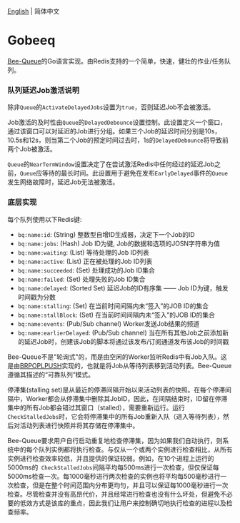 [English](./README.md) | 简体中文

# Gobeeq
[Bee-Queue](https://github.com/bee-queue/bee-queue)的Go语言实现。由Redis支持的一个简单，快速，健壮的作业/任务队列。

### 队列延迟Job激活说明

除非`Queue`的`ActivateDelayedJobs`设置为`true`，否则延迟Job不会被激活。

Job激活的及时性由`Queue`的`DelayedDebounce`设置控制。此设置定义一个窗口，通过该窗口可以对延迟的Job进行分组。如果三个Job的延迟时间分别是10s，10.5s和12s，则当第二个Job的预定时间过去时，1s的`DelayedDebounce`将导致前两个Job被激活。

`Queue`的`NearTermWindow`设置决定了在尝试激活Redis中任何经过的延迟Job之前，`Queue`应等待的最长时间。此设置用于避免在发布`EarlyDelayed`事件的`Queue`发生网络故障时，延迟Job无法被激活。

### 底层实现
每个队列使用以下Redis键:

- `bq:name:id`: (String) 整数型自增ID生成器，决定下一个Job的ID
- `bq:name:jobs`: (Hash) Job ID为键, Job的数据和选项的JOSN字符串为值
- `bq:name:waiting`: (List) 等待处理的Job ID列表
- `bq:name:active`: (List) 正在被处理的Job ID列表
- `bq:name:succeeded`: (Set) 处理成功的Job ID集合
- `bq:name:failed`: (Set) 处理失败的Job ID集合
- `bq:name:delayed`: (Sorted Set) 延迟Job的ID有序集 —— Job ID为键，触发时间戳为分数
- `bq:name:stalling`: (Set) 在当前时间间隔内未“签入”的JOB ID的集合
- `bq:name:stallBlock`: (Set) 在当前时间间隔内未“签入”的JOB ID的集合
- `bq:name:events`: (Pub/Sub channel) Worker发送Job结果的频道
- `bq:name:earlierDelayed`: (Pub/Sub channel) 当在所有其他Job之前添加新的延迟Job时，创建该Job的脚本将通过该发布/订阅通道发布该Job的时间戳

Bee-Queue不是"轮询式"的，而是由空闲的Worker监听Redis中有Job入队。这是由[BRPOPLPUSH](http://redis.io/commands/BRPOPLPUSH)实现的，也就是将Job从等待列表移到活动列表。Bee-Queue遵循其描述的“可靠队列”模式。

停滞集(stalling set)是从最近的停滞间隔开始以来活动列表的快照。在每个停滞间隔中，Worker都会从停滞集中删除其JobID，因此，在间隔结束时，ID留在停滞集中的所有Job都会错过其窗口（stalled），需要重新运行。运行`CheckStalledJobs`时，它会将停滞集中的所有Job重新入队（进入等待列表），然后对活动列表进行快照并将其存储在停滞集中。

Bee-Queue要求用户自行启动重复地检查停滞集，因为如果我们自动执行，则系统中的每个队列实例都将执行检查。与仅从一个或两个实例进行检查相比，从所有实例进行检查效率较低，并且提供的保证较弱。例如，在10个进程上运行的5000ms的` CheckStalledJobs`间隔平均每500ms进行一次检查，但仅保证每5000ms检查一次。每1000毫秒进行两次检查的实例也将平均每500毫秒进行一次检查，但是在整个时间范围内分布更均匀，并且可以保证每1000毫秒进行一次检查。尽管检查并没有高昂代价，并且经常进行检查也没有什么坏处，但避免不必要的低效方式是该库的重点，因此我们让用户来控制确切地执行检查的进程以及检查频率。